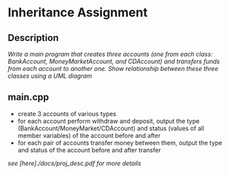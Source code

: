 # Inheritance Assignment

## Description

_Write a main program that creates three accounts (one from each class: BankAccount, MoneyMarketAccount, and
CDAccount) and transfers funds from each account to another one. Show relationship between these three
classes using a UML diagram_

## main.cpp

- create 3 accounts of various types
- for each account perform withdraw and deposit, output the type
(BankAccount/MoneyMarket/CDAccount) and status (values of all member variables) of the account
before and after
- for each pair of accounts transfer money between them, output the type and status of the account
before and after transfer

_see [here]./docs/proj_desc.pdf for more details_
